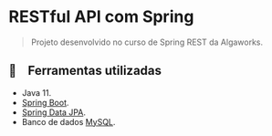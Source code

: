 # RESTful API com Spring

> Projeto desenvolvido no curso de Spring REST da Algaworks.

## :wrench: &nbsp;&nbsp; Ferramentas utilizadas

- Java 11.
- [Spring Boot](https://github.com/spring-projects/spring-boot).
- [Spring Data JPA](https://github.com/spring-projects/spring-data-jpa).
- Banco de dados [MySQL](https://github.com/mysql).
